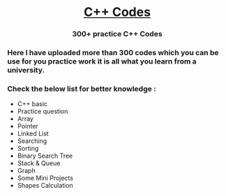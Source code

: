 <h1 align=center><b><u>C++ Codes</u></b></h1>
<h3 align=center><b>300+ practice C++ Codes</b></h3>

### Here I have uploaded more than 300 codes which you can be use for you practice work it is all what you learn from a university.

### Check the below list for better knowledge : 

- C++ basic
- Practice question
- Array
- Pointer
- Linked List
- Searching
- Sorting
- Binary Search Tree
- Stack & Queue
- Graph
- Some Mini Projects
- Shapes Calculation
